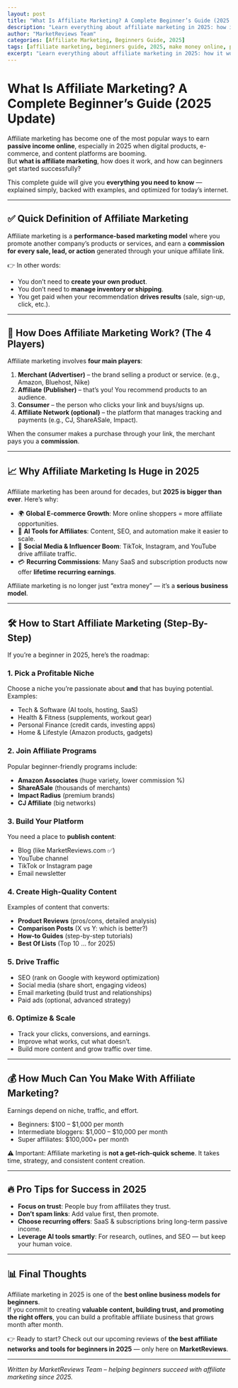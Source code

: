```yaml
---
layout: post
title: "What Is Affiliate Marketing? A Complete Beginner’s Guide (2025 Update)"
description: "Learn everything about affiliate marketing in 2025: how it works, why it’s so powerful, and step-by-step strategies to start and succeed as a beginner."
author: "MarketReviews Team"
categories: [Affiliate Marketing, Beginners Guide, 2025]
tags: [affiliate marketing, beginners guide, 2025, make money online, passive income]
excerpt: "Learn everything about affiliate marketing in 2025: how it works, why it’s so powerful, and step-by-step strategies to start and succeed as a beginner."
---
```


# What Is Affiliate Marketing? A Complete Beginner’s Guide (2025 Update)

Affiliate marketing has become one of the most popular ways to earn **passive income online**, especially in 2025 when digital products, e-commerce, and content platforms are booming.  
But **what is affiliate marketing**, how does it work, and how can beginners get started successfully?

This complete guide will give you **everything you need to know** — explained simply, backed with examples, and optimized for today’s internet.

---

## ✅ Quick Definition of Affiliate Marketing
Affiliate marketing is a **performance-based marketing model** where you promote another company’s products or services, and earn a **commission for every sale, lead, or action** generated through your unique affiliate link.

👉 In other words:  
- You don’t need to **create your own product**.  
- You don’t need to **manage inventory or shipping**.  
- You get paid when your recommendation **drives results** (sale, sign-up, click, etc.).  

---

## 🔄 How Does Affiliate Marketing Work? (The 4 Players)
Affiliate marketing involves **four main players**:

1. **Merchant (Advertiser)** – the brand selling a product or service. (e.g., Amazon, Bluehost, Nike)  
2. **Affiliate (Publisher)** – that’s you! You recommend products to an audience.  
3. **Consumer** – the person who clicks your link and buys/signs up.  
4. **Affiliate Network (optional)** – the platform that manages tracking and payments (e.g., CJ, ShareASale, Impact).  

When the consumer makes a purchase through your link, the merchant pays you a **commission**.

---

## 📈 Why Affiliate Marketing Is Huge in 2025
Affiliate marketing has been around for decades, but **2025 is bigger than ever**. Here’s why:

- 🌍 **Global E-commerce Growth**: More online shoppers = more affiliate opportunities.  
- 🤖 **AI Tools for Affiliates**: Content, SEO, and automation make it easier to scale.  
- 📱 **Social Media & Influencer Boom**: TikTok, Instagram, and YouTube drive affiliate traffic.  
- 💳 **Recurring Commissions**: Many SaaS and subscription products now offer **lifetime recurring earnings**.  

Affiliate marketing is no longer just “extra money” — it’s a **serious business model**.

---

## 🛠 How to Start Affiliate Marketing (Step-By-Step)
If you’re a beginner in 2025, here’s the roadmap:

### 1. Pick a Profitable Niche
Choose a niche you’re passionate about **and** that has buying potential. Examples:  
- Tech & Software (AI tools, hosting, SaaS)  
- Health & Fitness (supplements, workout gear)  
- Personal Finance (credit cards, investing apps)  
- Home & Lifestyle (Amazon products, gadgets)  

### 2. Join Affiliate Programs
Popular beginner-friendly programs include:  
- **Amazon Associates** (huge variety, lower commission %)  
- **ShareASale** (thousands of merchants)  
- **Impact Radius** (premium brands)  
- **CJ Affiliate** (big networks)  

### 3. Build Your Platform
You need a place to **publish content**:  
- Blog (like MarketReviews.com ✅)  
- YouTube channel  
- TikTok or Instagram page  
- Email newsletter  

### 4. Create High-Quality Content
Examples of content that converts:  
- **Product Reviews** (pros/cons, detailed analysis)  
- **Comparison Posts** (X vs Y: which is better?)  
- **How-to Guides** (step-by-step tutorials)  
- **Best Of Lists** (Top 10 … for 2025)  

### 5. Drive Traffic
- SEO (rank on Google with keyword optimization)  
- Social media (share short, engaging videos)  
- Email marketing (build trust and relationships)  
- Paid ads (optional, advanced strategy)  

### 6. Optimize & Scale
- Track your clicks, conversions, and earnings.  
- Improve what works, cut what doesn’t.  
- Build more content and grow traffic over time.  

---

## 💰 How Much Can You Make With Affiliate Marketing?
Earnings depend on niche, traffic, and effort.  
- Beginners: $100 – $1,000 per month  
- Intermediate bloggers: $1,000 – $10,000 per month  
- Super affiliates: $100,000+ per month  

⚠️ Important: Affiliate marketing is **not a get-rich-quick scheme**. It takes time, strategy, and consistent content creation.  

---

## 🔥 Pro Tips for Success in 2025
- **Focus on trust**: People buy from affiliates they trust.  
- **Don’t spam links**: Add value first, then promote.  
- **Choose recurring offers**: SaaS & subscriptions bring long-term passive income.  
- **Leverage AI tools smartly**: For research, outlines, and SEO — but keep your human voice.  

---

## 📊 Final Thoughts
Affiliate marketing in 2025 is one of the **best online business models for beginners**.  
If you commit to creating **valuable content, building trust, and promoting the right offers**, you can build a profitable affiliate business that grows month after month.  

👉 Ready to start? Check out our upcoming reviews of **the best affiliate networks and tools for beginners in 2025** — only here on **MarketReviews**.  

---

*Written by MarketReviews Team – helping beginners succeed with affiliate marketing since 2025.*
